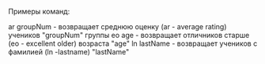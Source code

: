 Примеры команд:

ar groupNum - возвращает среднюю оценку (ar - average rating) учеников "groupNum" группы
eo age - возвращает отличников старше (eo - excellent older) возраста "age"
ln lastName - возвращает учеников с фамилией (ln -lastname) "lastName"
